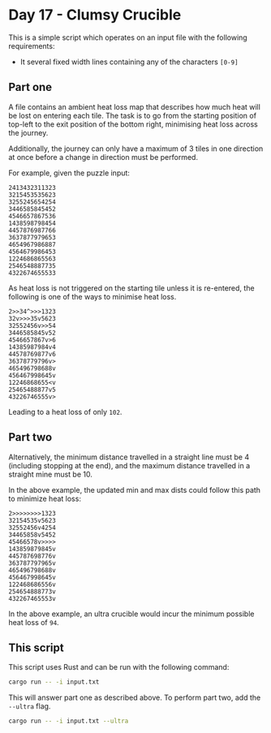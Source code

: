 # Day 17 - Clumsy Crucible

This is a simple script which operates on an input file with the following requirements:

* It several fixed width lines containing any of the characters `[0-9]`

## Part one

A file contains an ambient heat loss map that describes how much heat will be lost on entering
each tile. The task is to go from the starting position of top-left to the exit position of the
bottom right, minimising heat loss across the journey.

Additionally, the journey can only have a maximum of 3 tiles in one direction at once before
a change in direction must be performed.

For example, given the puzzle input:

```text
2413432311323
3215453535623
3255245654254
3446585845452
4546657867536
1438598798454
4457876987766
3637877979653
4654967986887
4564679986453
1224686865563
2546548887735
4322674655533
```

As heat loss is not triggered on the starting tile unless it is re-entered, the following is
one of the ways to minimise heat loss.

```text
2>>34^>>>1323
32v>>>35v5623
32552456v>>54
3446585845v52
4546657867v>6
14385987984v4
44578769877v6
36378779796v>
465496798688v
456467998645v
12246868655<v
25465488877v5
43226746555v>
```

Leading to a heat loss of only `102`.

## Part two

Alternatively, the minimum distance travelled in a straight line must be 4 (including stopping
at the end), and the maximum distance travelled in a straight mine must be 10.

In the above example, the updated min and max dists could follow this path to minimize heat loss:

```text
2>>>>>>>>1323
32154535v5623
32552456v4254
34465858v5452
45466578v>>>>
143859879845v
445787698776v
363787797965v
465496798688v
456467998645v
122468686556v
254654888773v
432267465553v
```

In the above example, an ultra crucible would incur the minimum possible heat loss of `94`.

## This script

This script uses Rust and can be run with the following command:

```bash
cargo run -- -i input.txt
```

This will answer part one as described above. To perform part two, add the `--ultra` flag.

```bash
cargo run -- -i input.txt --ultra
```
